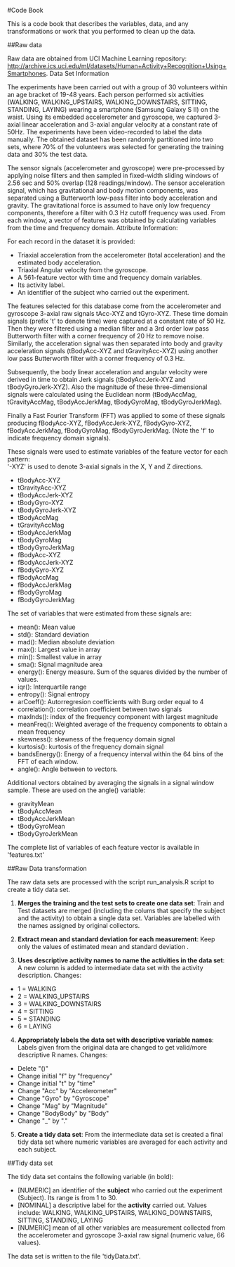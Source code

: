 #Code Book

This is a code book that describes the variables, data, and any transformations or work that you performed to clean up the data.

##Raw data 

Raw data are obtained from UCI Machine Learning repository: http://archive.ics.uci.edu/ml/datasets/Human+Activity+Recognition+Using+Smartphones.
Data Set Information

The experiments have been carried out with a group of 30 volunteers within an age bracket of 19-48 years. Each person performed six activities (WALKING, WALKING_UPSTAIRS, WALKING_DOWNSTAIRS, SITTING, STANDING, LAYING) wearing a smartphone (Samsung Galaxy S II) on the waist. Using its embedded accelerometer and gyroscope, we captured 3-axial linear acceleration and 3-axial angular velocity at a constant rate of 50Hz. The experiments have been video-recorded to label the data manually. The obtained dataset has been randomly partitioned into two sets, where 70% of the volunteers was selected for generating the training data and 30% the test data.

The sensor signals (accelerometer and gyroscope) were pre-processed by applying noise filters and then sampled in fixed-width sliding windows of 2.56 sec and 50% overlap (128 readings/window). The sensor acceleration signal, which has gravitational and body motion components, was separated using a Butterworth low-pass filter into body acceleration and gravity. The gravitational force is assumed to have only low frequency components, therefore a filter with 0.3 Hz cutoff frequency was used. From each window, a vector of features was obtained by calculating variables from the time and frequency domain.
Attribute Information:

For each record in the dataset it is provided:

- Triaxial acceleration from the accelerometer (total acceleration) and the estimated body acceleration.
- Triaxial Angular velocity from the gyroscope.
- A 561-feature vector with time and frequency domain variables.
- Its activity label.
- An identifier of the subject who carried out the experiment.

The features selected for this database come from the accelerometer and gyroscope 3-axial raw signals tAcc-XYZ and tGyro-XYZ. These time domain signals (prefix 't' to denote time) were captured at a constant rate of 50 Hz. Then they were filtered using a median filter and a 3rd order low pass Butterworth filter with a corner frequency of 20 Hz to remove noise. Similarly, the acceleration signal was then separated into body and gravity acceleration signals (tBodyAcc-XYZ and tGravityAcc-XYZ) using another low pass Butterworth filter with a corner frequency of 0.3 Hz. 

Subsequently, the body linear acceleration and angular velocity were derived in time to obtain Jerk signals (tBodyAccJerk-XYZ and tBodyGyroJerk-XYZ). Also the magnitude of these three-dimensional signals were calculated using the Euclidean norm (tBodyAccMag, tGravityAccMag, tBodyAccJerkMag, tBodyGyroMag, tBodyGyroJerkMag). 

Finally a Fast Fourier Transform (FFT) was applied to some of these signals producing fBodyAcc-XYZ, fBodyAccJerk-XYZ, fBodyGyro-XYZ, fBodyAccJerkMag, fBodyGyroMag, fBodyGyroJerkMag. (Note the 'f' to indicate frequency domain signals). 

These signals were used to estimate variables of the feature vector for each pattern:  
'-XYZ' is used to denote 3-axial signals in the X, Y and Z directions.

- tBodyAcc-XYZ
- tGravityAcc-XYZ
- tBodyAccJerk-XYZ
- tBodyGyro-XYZ
- tBodyGyroJerk-XYZ
- tBodyAccMag
- tGravityAccMag
- tBodyAccJerkMag
- tBodyGyroMag
- tBodyGyroJerkMag
- fBodyAcc-XYZ
- fBodyAccJerk-XYZ
- fBodyGyro-XYZ
- fBodyAccMag
- fBodyAccJerkMag
- fBodyGyroMag
- fBodyGyroJerkMag

The set of variables that were estimated from these signals are: 

- mean(): Mean value
- std(): Standard deviation
- mad(): Median absolute deviation 
- max(): Largest value in array
- min(): Smallest value in array
- sma(): Signal magnitude area
- energy(): Energy measure. Sum of the squares divided by the number of values. 
- iqr(): Interquartile range 
- entropy(): Signal entropy
- arCoeff(): Autorregresion coefficients with Burg order equal to 4
- correlation(): correlation coefficient between two signals
- maxInds(): index of the frequency component with largest magnitude
- meanFreq(): Weighted average of the frequency components to obtain a mean frequency
- skewness(): skewness of the frequency domain signal 
- kurtosis(): kurtosis of the frequency domain signal 
- bandsEnergy(): Energy of a frequency interval within the 64 bins of the FFT of each window.
- angle(): Angle between to vectors.

Additional vectors obtained by averaging the signals in a signal window sample. These are used on the angle() variable:

- gravityMean
- tBodyAccMean
- tBodyAccJerkMean
- tBodyGyroMean
- tBodyGyroJerkMean

The complete list of variables of each feature vector is available in 'features.txt'


##Raw Data transformation

The raw data sets are processed with the script run_analysis.R script to create a tidy data set.

1. **Merges the training and the test sets to create one data set**:  Train and Test datasets are merged (including the colums that specify the subject and the activity) to obtain a single data set. Variables are labelled with the names assigned by original collectors.

2. **Extract mean and standard deviation for each measurement**: Keep only the values of estimated mean and standard deviation .

3. **Uses descriptive activity names to name the activities in the data set**: A new column is added to intermediate data set with the activity description. Changes:

  - 1 = WALKING
  - 2 = WALKING_UPSTAIRS
  - 3 = WALKING_DOWNSTAIRS
  - 4 = SITTING
  - 5 = STANDING 
  - 6 = LAYING


4. **Appropriately labels the data set with descriptive variable names**: Labels given from the original data are changed to get valid/more descriptive R names. Changes:


  - Delete "()"
  - Change initial "f" by "frequency"
  - Change initial "t" by "time"
  - Change "Acc" by "Accelerometer"
  - Change "Gyro" by "Gyroscope"
  - Change  "Mag" by "Magnitude"
  - Change "BodyBody" by "Body"
  - Change "_" by "."
  


5. **Create a tidy data set**: From the intermediate data set is created a final tidy data set where numeric variables are averaged for each activity and each subject.


##Tidy data set


The tidy data set contains the following variable (in bold):

- [NUMERIC] an identifier of the **subject** who carried out the experiment (Subject). Its range is from 1 to 30.
- [NOMINAL] a descriptive label for the **activity** carried out. Values include: WALKING, WALKING_UPSTAIRS, WALKING_DOWNSTAIRS, SITTING, STANDING, LAYING
- [NUMERIC] mean of all other variables are measurement collected from the accelerometer and gyroscope 3-axial raw signal (numeric value, 66 values).  
	

The data set is written to the file 'tidyData.txt'.
